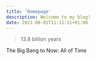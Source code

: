 ```yaml
---
title: 'Homepage'
description: Welcome to my blog!
date: 2021-08-01T11:11:11+01:00
---
```


>13.8 billion years

The Big Bang to Now: All of Time